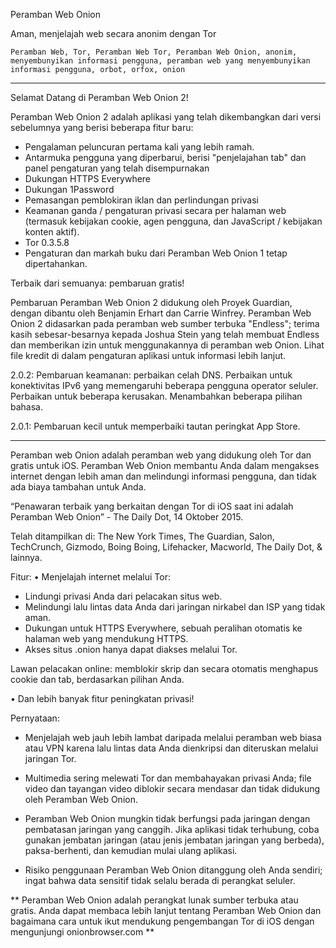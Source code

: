 Peramban Web Onion

Aman, menjelajah web secara anonim dengan Tor

`Peramban Web, Tor, Peramban Web Tor, Peramban Web Onion, anonim, menyembunyikan informasi pengguna, peramban web yang menyembunyikan informasi pengguna, orbot, orfox, onion`

---

Selamat Datang di Peramban Web Onion 2!

Peramban Web Onion 2 adalah aplikasi yang telah dikembangkan dari versi sebelumnya yang berisi beberapa fitur baru:

* Pengalaman peluncuran pertama kali yang lebih ramah.
* Antarmuka pengguna yang diperbarui, berisi "penjelajahan tab" dan panel pengaturan yang telah disempurnakan
* Dukungan HTTPS Everywhere
* Dukungan 1Password
* Pemasangan pemblokiran iklan dan perlindungan privasi
* Keamanan ganda / pengaturan privasi secara per halaman web (termasuk kebijakan cookie, agen pengguna, dan JavaScript / kebijakan konten aktif).
* Tor 0.3.5.8
* Pengaturan dan markah buku dari Peramban Web Onion 1  tetap dipertahankan.

Terbaik dari semuanya: pembaruan gratis!

Pembaruan Peramban Web Onion 2 didukung oleh Proyek Guardian, dengan dibantu oleh Benjamin Erhart dan Carrie Winfrey.  Peramban Web Onion 2 didasarkan pada peramban web sumber terbuka "Endless"; terima kasih sebesar-besarnya kepada Joshua Stein yang telah membuat Endless dan memberikan izin untuk menggunakannya di peramban web Onion. Lihat file kredit di dalam pengaturan aplikasi untuk informasi lebih lanjut.

2.0.2: Pembaruan keamanan: perbaikan celah DNS. Perbaikan untuk konektivitas IPv6 yang memengaruhi beberapa pengguna operator seluler. Perbaikan untuk beberapa kerusakan. Menambahkan beberapa pilihan bahasa.

2.0.1: Pembaruan kecil untuk memperbaiki tautan peringkat App Store.

---

Peramban web Onion adalah peramban web yang didukung oleh Tor dan gratis untuk iOS. Peramban Web Onion membantu Anda dalam mengakses internet dengan lebih aman dan melindungi informasi pengguna, dan tidak ada biaya tambahan untuk Anda.

“Penawaran terbaik yang berkaitan dengan Tor di iOS saat ini adalah Peramban Web Onion” - The Daily Dot, 14 Oktober 2015.

Telah ditampilkan di: The New York Times, The Guardian, Salon, TechCrunch, Gizmodo, Boing Boing, Lifehacker, Macworld, The Daily Dot, & lainnya.

Fitur:
• Menjelajah internet melalui Tor:
- Lindungi privasi Anda dari pelacakan situs web.
- Melindungi lalu lintas data Anda dari jaringan nirkabel dan ISP yang tidak aman.
- Dukungan untuk HTTPS Everywhere, sebuah peralihan otomatis ke halaman web yang mendukung HTTPS.
- Akses situs .onion hanya dapat diakses melalui Tor.

Lawan pelacakan online: memblokir skrip dan secara otomatis menghapus cookie dan tab, berdasarkan pilihan Anda.

• Dan lebih banyak fitur peningkatan privasi!

Pernyataan:
- Menjelajah web jauh lebih lambat daripada melalui peramban web biasa atau VPN karena lalu lintas data Anda dienkripsi dan diteruskan melalui jaringan Tor.

- Multimedia sering melewati Tor dan membahayakan privasi Anda; file video dan tayangan video diblokir secara mendasar dan tidak didukung oleh Peramban Web Onion.

- Peramban Web Onion mungkin tidak berfungsi pada jaringan dengan pembatasan jaringan yang canggih. Jika aplikasi tidak terhubung, coba gunakan jembatan jaringan (atau jenis jembatan jaringan yang berbeda), paksa-berhenti, dan kemudian mulai ulang aplikasi.

- Risiko penggunaan Peramban Web Onion ditanggung oleh Anda sendiri; ingat bahwa data sensitif tidak selalu berada di perangkat seluler.

** Peramban Web Onion adalah perangkat lunak sumber terbuka atau gratis. Anda dapat membaca lebih lanjut tentang Peramban Web Onion dan bagaimana cara untuk ikut mendukung pengembangan Tor di iOS dengan mengunjungi onionbrowser.com **

